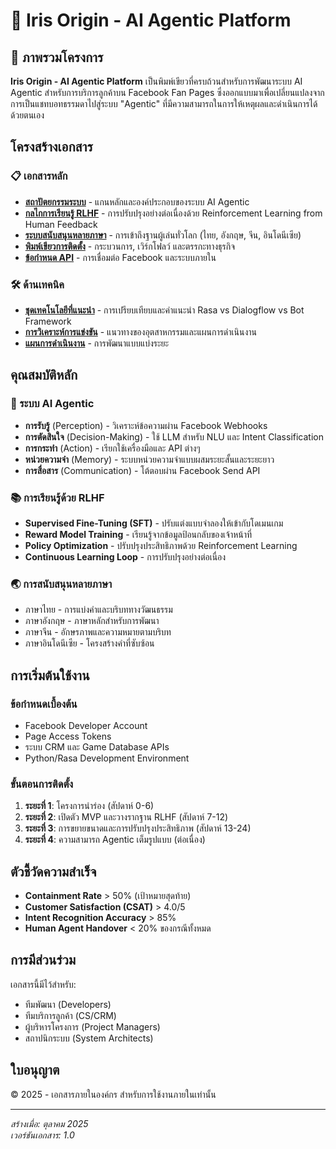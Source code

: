 # 🤖 Iris Origin - AI Agentic Platform

## 🚀 ภาพรวมโครงการ

**Iris Origin - AI Agentic Platform** เป็นพิมพ์เขียวที่ครบถ้วนสำหรับการพัฒนาระบบ AI Agentic สำหรับการบริการลูกค้าบน Facebook Fan Pages ซึ่งออกแบบมาเพื่อเปลี่ยนแปลงจากการเป็นแชทบอทธรรมดาไปสู่ระบบ "Agentic" ที่มีความสามารถในการให้เหตุผลและดำเนินการได้ด้วยตนเอง

## โครงสร้างเอกสาร

### 📋 เอกสารหลัก

- **[สถาปัตยกรรมระบบ](docs/architecture/core-architecture.md)** - แกนหลักและองค์ประกอบของระบบ AI Agentic
- **[กลไกการเรียนรู้ RLHF](docs/rlhf/learning-mechanisms.md)** - การปรับปรุงอย่างต่อเนื่องด้วย Reinforcement Learning from Human Feedback
- **[ระบบสนับสนุนหลายภาษา](docs/multilingual/language-capabilities.md)** - การเข้าถึงฐานผู้เล่นทั่วโลก (ไทย, อังกฤษ, จีน, อินโดนีเซีย)
- **[พิมพ์เขียวการติดตั้ง](docs/implementation/system-blueprint.md)** - กระบวนการ, เวิร์กโฟลว์ และตรรกะทางธุรกิจ
- **[ข้อกำหนด API](docs/api/platform-integration.md)** - การเชื่อมต่อ Facebook และระบบภายใน

### 🛠️ ด้านเทคนิค

- **[ชุดเทคโนโลยีที่แนะนำ](docs/implementation/technology-stack.md)** - การเปรียบเทียบและคำแนะนำ Rasa vs Dialogflow vs Bot Framework
- **[การวิเคราะห์การแข่งขัน](docs/competitive-analysis/industry-analysis.md)** - แนวทางของอุตสาหกรรมและแผนการดำเนินงาน
- **[แผนการดำเนินงาน](docs/implementation/roadmap.md)** - การพัฒนาแบบแบ่งระยะ

## คุณสมบัติหลัก

### 🤖 ระบบ AI Agentic

- **การรับรู้** (Perception) - วิเคราะห์ข้อความผ่าน Facebook Webhooks
- **การตัดสินใจ** (Decision-Making) - ใช้ LLM สำหรับ NLU และ Intent Classification
- **การกระทำ** (Action) - เรียกใช้เครื่องมือและ API ต่างๆ
- **หน่วยความจำ** (Memory) - ระบบหน่วยความจำแบบผสมระยะสั้นและระยะยาว
- **การสื่อสาร** (Communication) - โต้ตอบผ่าน Facebook Send API

### 📚 การเรียนรู้ด้วย RLHF

- **Supervised Fine-Tuning (SFT)** - ปรับแต่งแบบจำลองให้เข้ากับโดเมนเกม
- **Reward Model Training** - เรียนรู้จากข้อมูลป้อนกลับของเจ้าหน้าที่
- **Policy Optimization** - ปรับปรุงประสิทธิภาพด้วย Reinforcement Learning
- **Continuous Learning Loop** - การปรับปรุงอย่างต่อเนื่อง

### 🌏 การสนับสนุนหลายภาษา

- ภาษาไทย - การแบ่งคำและบริบททางวัฒนธรรม
- ภาษาอังกฤษ - ภาษาหลักสำหรับการพัฒนา
- ภาษาจีน - อักษรภาพและความหมายตามบริบท
- ภาษาอินโดนีเซีย - โครงสร้างคำที่ซับซ้อน

## การเริ่มต้นใช้งาน

### ข้อกำหนดเบื้องต้น

- Facebook Developer Account
- Page Access Tokens
- ระบบ CRM และ Game Database APIs
- Python/Rasa Development Environment

### ขั้นตอนการติดตั้ง

1. **ระยะที่ 1**: โครงการนำร่อง (สัปดาห์ 0-6)
2. **ระยะที่ 2**: เปิดตัว MVP และวางรากฐาน RLHF (สัปดาห์ 7-12)
3. **ระยะที่ 3**: การขยายขนาดและการปรับปรุงประสิทธิภาพ (สัปดาห์ 13-24)
4. **ระยะที่ 4**: ความสามารถ Agentic เต็มรูปแบบ (ต่อเนื่อง)

## ตัวชี้วัดความสำเร็จ

- **Containment Rate** > 50% (เป้าหมายสุดท้าย)
- **Customer Satisfaction (CSAT)** > 4.0/5
- **Intent Recognition Accuracy** > 85%
- **Human Agent Handover** < 20% ของกรณีทั้งหมด

## การมีส่วนร่วม

เอกสารนี้มีไว้สำหรับ:

- ทีมพัฒนา (Developers)
- ทีมบริการลูกค้า (CS/CRM)
- ผู้บริหารโครงการ (Project Managers)
- สถาปนิกระบบ (System Architects)

## ใบอนุญาต

© 2025 - เอกสารภายในองค์กร สำหรับการใช้งานภายในเท่านั้น

---

*สร้างเมื่อ: ตุลาคม 2025*  
*เวอร์ชันเอกสาร: 1.0*